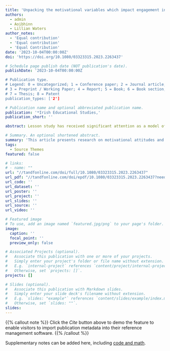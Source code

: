 ```yaml
---
title: 'Unpacking the motivational variables which impact engagement in Lesson Study: Mathematics teaching self-efficacy and attitudes towards self-development'
authors:
  - admin
  - Aoibhinn
  - Lillian Waters
author_notes:
  - 'Equal contribution'
  - 'Equal contribution'
  - 'Equal Contribution'
date: '2023-10-04T00:00:00Z'
doi: 'https://doi.org/10.1080/03323315.2023.2263437'

# Schedule page publish date (NOT publication's date).
publishDate: '2023-10-04T00:00:00Z

# Publication type.
# Legend: 0 = Uncategorized; 1 = Conference paper; 2 = Journal article;
# 3 = Preprint / Working Paper; 4 = Report; 5 = Book; 6 = Book section;
# 7 = Thesis; 8 = Patent
publication_types: ['2']

# Publication name and optional abbreviated publication name.
publication: '*Irish Educational Studies,'
publication_short: ''

abstract: Lesson study has received significant attention as a model of professional development among mathematics teachers. Evidence highlights its effectiveness in improving pedagogical practices and student learning, however, less is known about the predispositions which may encourage teachers’ participation in Lesson Study or the impact of participation on teachers’ attitudes. Such findings are relevant considering the voluntary context of teachers’ participation in professional development in Ireland. This research investigates the motivational variables which impact teachers’ participation in Lesson Study, specifically their self-efficacy in teaching mathematics for conceptual understanding and their attitudes towards self-development in Lesson Study. Post-primary mathematics teachers (N = 64), spanning various levels of experience in Lesson Study, completed a survey using a set of pre-validated scales. Findings indicate that teachers’ mathematics teaching self-efficacy is a significant predictor of their participation in Lesson Study. Furthermore, the research finds that teachers’ familiarity with Lesson Study impacts the likelihood of their participation in this model of teacher education. These findings build upon previous knowledge in this field and demonstrate the significance of teaching self-efficacy as a presage variable for developing a positive disposition towards Lesson Study. The paper discusses the implications of these findings for teacher education in Ireland.

# Summary. An optional shortened abstract.
summary: 'This article presents research on motivational attitudes and factors in the uptake of lesson study among practiving mathematics teachers'
tags:
  - Source Themes
featured: false

# links:
# - name: ""
url: "//tandfonline.com/doi/full/10.1080/03323315.2023.2263437"
url_pdf: "//tandfonline.com/doi/epdf/10.1080/03323315.2023.2263437?needAccess=true"
url_code: ''
url_dataset: ''
url_poster: ''
url_project: ''
url_slides: ''
url_source: ''
url_video: ''

# Featured image
# To use, add an image named `featured.jpg/png` to your page's folder.
image:
  caption: ''
  focal_point: ''
  preview_only: false

# Associated Projects (optional).
#   Associate this publication with one or more of your projects.
#   Simply enter your project's folder or file name without extension.
#   E.g. `internal-project` references `content/project/internal-project/index.md`.
#   Otherwise, set `projects: []`.
projects: []

# Slides (optional).
#   Associate this publication with Markdown slides.
#   Simply enter your slide deck's filename without extension.
#   E.g. `slides: "example"` references `content/slides/example/index.md`.
#   Otherwise, set `slides: ""`.
slides:
---
```


{{% callout note %}}
Click the _Cite_ button above to demo the feature to enable visitors to import publication metadata into their reference management software.
{{% /callout %}}

Supplementary notes can be added here, including [code and math](https://wowchemy.com/docs/content/writing-markdown-latex/).
